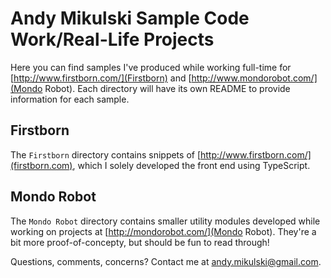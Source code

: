 Andy Mikulski Sample Code
Work/Real-Life Projects
===

Here you can find samples I've produced while working full-time for [http://www.firstborn.com/](Firstborn) and [http://www.mondorobot.com/](Mondo Robot). Each directory will have its own README to provide information for each sample.

## Firstborn
The `Firstborn` directory contains snippets of [http://www.firstborn.com/](firstborn.com), which I solely developed the front end using TypeScript.


## Mondo Robot
The `Mondo Robot` directory contains smaller utility modules developed while working on projects at [http://mondorobot.com/](Mondo Robot). They're a bit more proof-of-concepty, but should be fun to read through!





Questions, comments, concerns? Contact me at [andy.mikulski@gmail.com](andy.mikulski@gmail.com).